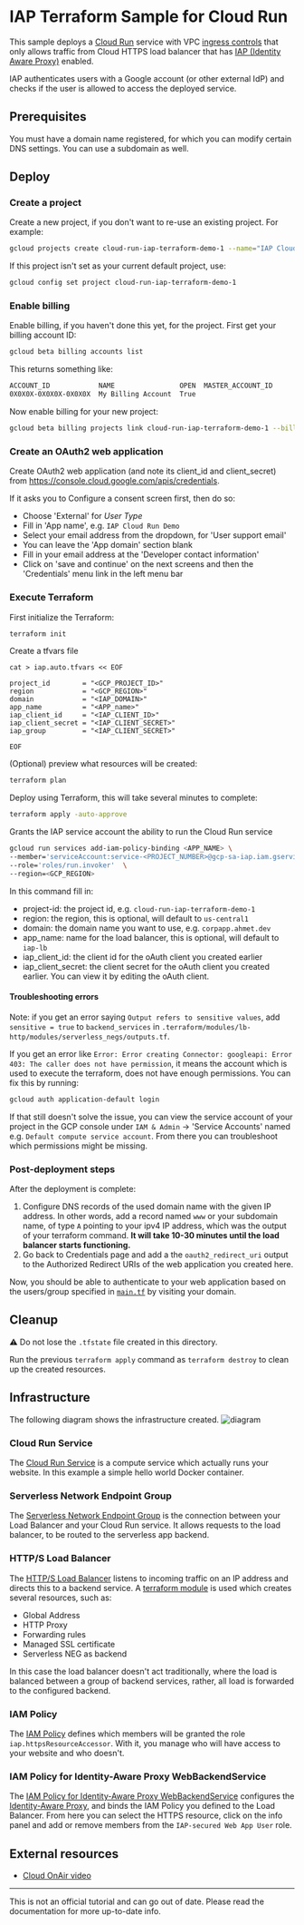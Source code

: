 # IAP Terraform Sample for Cloud Run

This sample deploys a [Cloud Run](https://cloud.run/) service with VPC
[ingress controls] that only allows traffic from Cloud HTTPS load balancer that
has [IAP (Identity Aware Proxy)][iap] enabled.

[iap]: https://cloud.google.com/iap
[ingress controls]: https://cloud.google.com/run/docs/securing/ingress

IAP authenticates users with a Google account (or other external IdP) and
checks if the user is allowed to access the deployed service.

## Prerequisites
You must have a domain name registered, for which you can modify certain DNS settings. You can use a subdomain as well.

## Deploy

### Create a project
Create a new project, if you don't want to re-use an existing project. For example:
```sh
gcloud projects create cloud-run-iap-terraform-demo-1 --name="IAP Cloud Run Demo" --set-as-default
```

If this project isn't set as your current default project, use:
```sh
gcloud config set project cloud-run-iap-terraform-demo-1
```

### Enable billing
Enable billing, if you haven't done this yet, for the project. First get your billing account ID:
```sh
gcloud beta billing accounts list
```

This returns something like:
```sh
ACCOUNT_ID            NAME                OPEN  MASTER_ACCOUNT_ID
0X0X0X-0X0X0X-0X0X0X  My Billing Account  True
```

Now enable billing for your new project:
```sh
gcloud beta billing projects link cloud-run-iap-terraform-demo-1 --billing-account 0X0X0X-0X0X0X-0X0X0X
```

### Create an OAuth2 web application
Create OAuth2 web application (and note its client_id and client_secret)
from https://console.cloud.google.com/apis/credentials.

If it asks you to Configure a consent screen first, then do so:
- Choose 'External' for *User Type*
- Fill in 'App name', e.g. `IAP Cloud Run Demo`
- Select your email address from the dropdown, for 'User support email'
- You can leave the 'App domain' section blank
- Fill in your email address at the 'Developer contact information'
- Click on 'save and continue' on the next screens and then the 'Credentials' menu link in the left menu bar

### Execute Terraform
First initialize the Terraform:

```sh
terraform init
```

Create a tfvars file
```
cat > iap.auto.tfvars << EOF

project_id        = "<GCP_PROJECT_ID>"
region            = "<GCP_REGION>"
domain            = "<IAP_DOMAIN>"
app_name          = "<APP_name>"
iap_client_id     = "<IAP_CLIENT_ID>"
iap_client_secret = "<IAP_CLIENT_SECRET>"
iap_group         = "<IAP_CLIENT_SECRET>"

EOF

```

(Optional) preview what resources will be created:
```sh
terraform plan
```

Deploy using Terraform, this will take several minutes to complete:

```sh
terraform apply -auto-approve
```

Grants the IAP service account the ability to run the Cloud Run service
```sh
gcloud run services add-iam-policy-binding <APP_NAME> \
--member='serviceAccount:service-<PROJECT_NUMBER>@gcp-sa-iap.iam.gserviceaccount.com'  \
--role='roles/run.invoker'  \
--region=<GCP_REGION>
```

In this command fill in:
- project-id: the project id, e.g. `cloud-run-iap-terraform-demo-1`
- region: the region, this is optional, will default to `us-central1`
- domain: the domain name you want to use, e.g. `corpapp.ahmet.dev`
- app_name: name for the load balancer, this is optional, will default to `iap-lb`
- iap_client_id: the client id for the oAuth client you created earlier
- iap_client_secret: the client secret for the oAuth client you created earlier. You can view it by editing the oAuth client.

#### Troubleshooting errors
Note: if you get an error saying `Output refers to sensitive values`, add `sensitive = true` to `backend_services`
in `.terraform/modules/lb-http/modules/serverless_negs/outputs.tf`.

If you get an error like `Error: Error creating Connector: googleapi: Error 403: The caller does not have permission`,
it means the account which is used to execute the terraform, does not have enough permissions. You can fix this by running:
```sh
gcloud auth application-default login
```

If that still doesn't solve the issue, you can view the service account of your project in the GCP console under
`IAM & Admin` -> 'Service Accounts' named e.g. `Default compute service account`. From there you can troubleshoot which
permissions might be missing.

### Post-deployment steps
After the deployment is complete:

1. Configure DNS records of the used domain name with the given IP address. In other words, add a record named `www` or
   your subdomain name, of type `A` pointing to your ipv4 IP address, which was the output of your terraform command.
   **It will take 10-30 minutes until the load balancer starts functioning.**
1. Go back to Credentials page and add a the `oauth2_redirect_uri` output to the
   Authorized Redirect URIs of the web application you created here.

Now, you should be able to authenticate to your web application based on
the users/group specified in [`main.tf`](./main.tf) by visiting your domain.

## Cleanup

:warning: Do not lose the `.tfstate` file created in this directory.

Run the previous `terraform apply` command as `terraform destroy` to clean up
the created resources.

## Infrastructure
The following diagram shows the infrastructure created.
![diagram](./diagrams/Infrastructure.png)

### Cloud Run Service
The [Cloud Run Service][cloud run] is a compute service which actually runs your website.
In this example a simple hello world Docker container.

### Serverless Network Endpoint Group
The [Serverless Network Endpoint Group][serverless neg] is the connection between your Load Balancer and your
Cloud Run service. It allows requests to the load balancer, to be routed to the serverless app backend.

### HTTP/S Load Balancer
The [HTTP/S Load Balancer][load balancer] listens to incoming traffic on an IP address and directs this to a backend
service. A [terraform module][tf lb] is used which creates several resources, such as:
- Global Address
- HTTP Proxy
- Forwarding rules
- Managed SSL certificate
- Serverless NEG as backend

In this case the load balancer doesn't act traditionally, where the load is balanced between a group of backend
services, rather, all load is forwarded to the configured backend.

### IAM Policy
The [IAM Policy][iam policy] defines which members will be granted the role `iap.httpsResourceAccessor`. With it, you
manage who will have access to your website and who doesn't.

### IAM Policy for Identity-Aware Proxy WebBackendService
The [IAM Policy for Identity-Aware Proxy WebBackendService][iap] configures the [Identity-Aware Proxy][iap], and binds the
IAM Policy you defined to the Load Balancer. From here you can select the HTTPS resource, click on the info panel and
add or remove members from the `IAP-secured Web App User` role.

[serverless vpc access]: https://console.cloud.google.com/networking/connectors
[cloud run]: https://console.cloud.google.com/run
[serverless neg]: https://console.cloud.google.com/compute/networkendpointgroups/list
[load balancer]: https://console.cloud.google.com/net-services/loadbalancing/loadBalancers/list
[tf lb]: https://github.com/terraform-google-modules/terraform-google-lb-http
[iam policy]: https://console.cloud.google.com/iam-admin/roles/details/roles%3Ciap.httpsResourceAccessor
[iap]: https://console.cloud.google.com/security/iap

## External resources
- [Cloud OnAir video](https://www.youtube.com/watch?v=68LmhtvSNZY)

------

This is not an official tutorial and can go out of date. Please read the
documentation for more up-to-date info.
